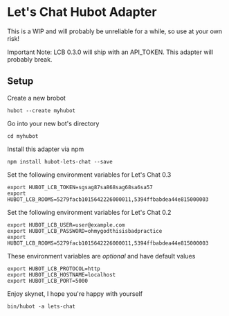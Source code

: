 # Let's Chat Hubot Adapter

This is a WIP and will probably be unreliable for a while, so use at your own risk!

Important Note: LCB 0.3.0 will ship with an API_TOKEN. This adapter will probably break.

## Setup

Create a new brobot
```
hubot --create myhubot
```

Go into your new bot's directory
```
cd myhubot
```

Install this adapter via npm
```
npm install hubot-lets-chat --save
```

Set the following environment variables for Let's Chat 0.3
```
export HUBOT_LCB_TOKEN=sgsag87sa868sag68sa6sa57
export HUBOT_LCB_ROOMS=5279facb1015642226000011,5394ffbabdea44e815000003
```

Set the following environment variables for Let's Chat 0.2
```
export HUBOT_LCB_USER=user@example.com
export HUBOT_LCB_PASSWORD=ohmygodthisisbadpractice
export HUBOT_LCB_ROOMS=5279facb1015642226000011,5394ffbabdea44e815000003
```

These environment variables are *optional* and have default values
```
export HUBOT_LCB_PROTOCOL=http
export HUBOT_LCB_HOSTNAME=localhost
export HUBOT_LCB_PORT=5000
```

Enjoy skynet, I hope you're happy with yourself
```
bin/hubot -a lets-chat
```
